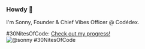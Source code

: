 ### Howdy 👋

I'm Sonny, Founder & Chief Vibes Officer @ Codédex. 

<!--
**sonnynomnom/sonnynomnom** is a ✨ _special_ ✨ repository because its `README.md` (this file) appears on your GitHub profile.

Here are some ideas to get you started:

- 🔭 I’m currently working on ...
- 🌱 I’m currently learning ...
- 👯 I’m looking to collaborate on ...
- 🤔 I’m looking for help with ...
- 💬 Ask me about ...
- 📫 How to reach me: ...
- 😄 Pronouns: ...
- ⚡ Fun fact: ...
-->

#30NitesOfCode:
[Check out my progress!](https://codedex.io/@sonny/30-nites-of-code)  
![@sonny #30NitesOfCode](https://codedex.io/api/petStatus?user=sonny)
